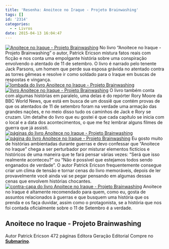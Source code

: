 ```yaml
---
title: 'Resenha: Anoitece no Iraque - Projeto Brainwashing'
tags: []
id: '2314'
categories:
  - - Livros
date: 2015-04-13 16:04:47
---
```


[![Anoitece no Iraque - Projeto Brainwashing](http://natalia.blog.br/wp-content/uploads/2015/04/DSC03627-1024x768.jpg)](http://natalia.blog.br/wp-content/uploads/2015/04/DSC03627.jpg) No livro “Anoitece no Iraque - Projeto Brainwashing” o autor, Patrick Ericson mistura fatos reais com ficção e nos conta uma empolgante história sobre uma conspiração envolvendo o atentado de 11 de setembro. O livro é narrado pelo tenente Jack Parsons, um homem que perde sua esposa grávida no atentado contra as torres gêmeas e resolve ir como soldado para o Iraque em buscas de respostas e vingança. [![lombada do livro Anoitece no Iraque - Projeto Brainwashing](http://natalia.blog.br/wp-content/uploads/2015/04/DSC03628-1024x768.jpg)](http://natalia.blog.br/wp-content/uploads/2015/04/DSC03628.jpg) [![livro Anoitece no Iraque - Projeto Brainwashing](http://natalia.blog.br/wp-content/uploads/2015/04/DSC03635-1024x768.jpg)](http://natalia.blog.br/wp-content/uploads/2015/04/DSC03635.jpg) O livro também conta com algumas histórias em paralelo, uma delas é do repórter Rory Moore da BBC World News, que está em busca de um dossiê que contém provas de que os atentados de 11 de setembro foram na verdade uma armação das grandes nações, e no meio disso tudo os caminhos de Jack e Rory se cruzam. Um detalhe do livro que eu gostei é que cada capítulo se inicia com o local e a data dos acontecimentos, o que me fez lembrar alguns filmes de guerra que já assisti. [![páginas do livro Anoitece no Iraque - Projeto Brainwashing](http://natalia.blog.br/wp-content/uploads/2015/04/DSC03634-1024x768.jpg)](http://natalia.blog.br/wp-content/uploads/2015/04/DSC03634.jpg) [![página do livro Anoitece no Iraque - Projeto Brainwashing](http://natalia.blog.br/wp-content/uploads/2015/04/DSC03630-1024x768.jpg)](http://natalia.blog.br/wp-content/uploads/2015/04/DSC03630.jpg) Eu gosto muito de histórias ambientadas durante guerras e devo confessar que “Anoitece no Iraque” chega a ser perturbador por misturar elementos fictícios e históricos de uma maneira que te fará pensar várias vezes: “Será que isso realmente aconteceu?” ou “Não é possível que estejamos todos sendo enganados de verdade”. O autor Patrick Ericson frequentemente consegue criar um clima de tensão e tornar cenas do livro memoráveis, depois de ler provavelmente você ainda vai se pegar pensando em algumas dessas cenas que envolvem histórias chocantes. [![contra-capa do livro Anoitece no Iraque - Projeto Brainwashing](http://natalia.blog.br/wp-content/uploads/2015/04/DSC03632-1024x768.jpg)](http://natalia.blog.br/wp-content/uploads/2015/04/DSC03632.jpg) Anoitece no Iraque é altamente recomendado para quem, como eu, gosta de assuntos relacionados à guerras e que busquem uma história que os prenda e os faça duvidar, assim como o protagonista, se a história que nos foi contada oficialmente sobre o 11 de Setembro é a verdade.

## **Anoitece no Iraque - Projeto Brainwashing**

Autor Patrick Ericson 472 páginas Editora Geração Editorial Compre no [**Submarino**](http://oferta.vc/788r "Submarino ").
